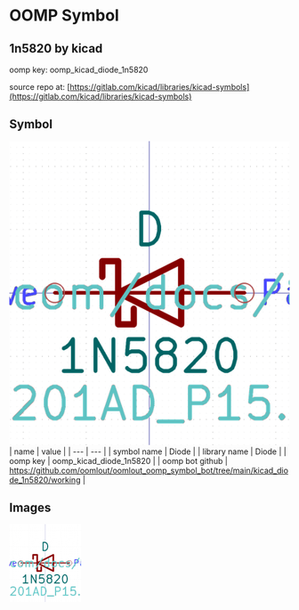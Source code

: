 # OOMP Symbol  
## 1n5820  by kicad  
  
oomp key: oomp_kicad_diode_1n5820  
  
source repo at: [https://gitlab.com/kicad/libraries/kicad-symbols](https://gitlab.com/kicad/libraries/kicad-symbols)  
## Symbol  
  
[![working.png](working_600.png)](working.png)  
| name | value | 
| --- | --- | 
| symbol name | Diode | 
| library name | Diode | 
| oomp key | oomp_kicad_diode_1n5820 | 
| oomp bot github | https://github.com/oomlout/oomlout_oomp_symbol_bot/tree/main/kicad_diode_1n5820/working | 
## Images  
  
[![working.png](working_140.png)](working.png)  

